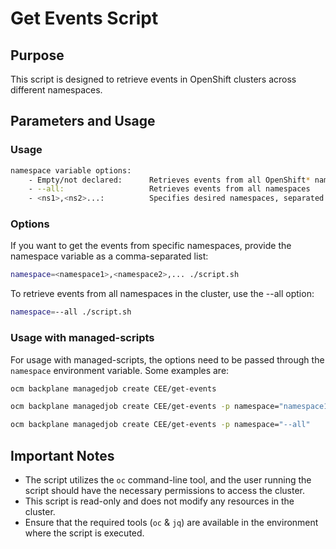 # Get Events Script

## Purpose

This script is designed to retrieve events in OpenShift clusters across different namespaces.

## Parameters and Usage

### Usage

```bash
namespace variable options:
    - Empty/not declared:      Retrieves events from all OpenShift* namespaces
    - --all:                   Retrieves events from all namespaces
    - <ns1>,<ns2>...:          Specifies desired namespaces, separated by commas, to obtain events
```

### Options

If you want to get the events from specific namespaces, provide the namespace variable as a comma-separated list:
```bash
namespace=<namespace1>,<namespace2>,... ./script.sh
```

To retrieve events from all namespaces in the cluster, use the --all option:
```bash
namespace=--all ./script.sh
```

### Usage with managed-scripts

For usage with managed-scripts, the options need to be passed through the `namespace` environment variable.
Some examples are:

```bash
ocm backplane managedjob create CEE/get-events

ocm backplane managedjob create CEE/get-events -p namespace="namespace1,namespace2"

ocm backplane managedjob create CEE/get-events -p namespace="--all"
```

## Important Notes

- The script utilizes the `oc` command-line tool, and the user running the script should have the necessary permissions to access the cluster.
- This script is read-only and does not modify any resources in the cluster.
- Ensure that the required tools (`oc` & `jq`) are available in the environment where the script is executed.
